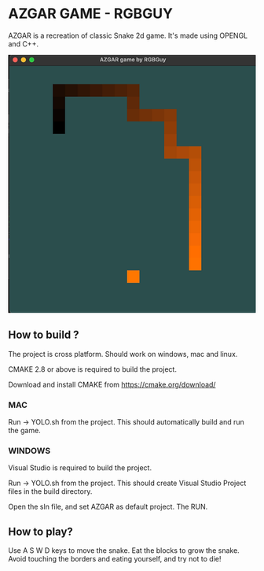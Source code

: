 AZGAR GAME - RGBGUY
===================

AZGAR is a recreation of classic Snake 2d game. It's made using OPENGL and C++.

![Game Screenshot](https://github.com/rgbguy/Azgar/blob/main/res/images/Azgar.png?raw=true)

How to build ?
-------------------

The project is cross platform. Should work on windows, mac and linux.

CMAKE 2.8 or above is required to build the project.

Download and install CMAKE from https://cmake.org/download/

### MAC

Run -> YOLO.sh from the project. This should automatically build and run the game.

### WINDOWS

Visual Studio is required to build the project.

Run -> YOLO.sh from the project. This should create Visual Studio Project files in the build directory.

Open the sln file, and set AZGAR as default project. The RUN.


How to play?
------------------

Use A S W D keys to move the snake. Eat the blocks to grow the snake.
Avoid touching the borders and eating yourself, and try not to die!




